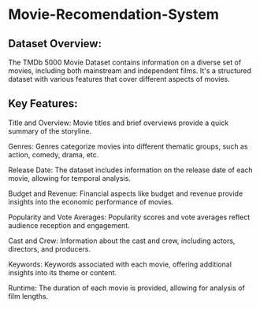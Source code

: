 # Movie-Recomendation-System

## Dataset Overview:
The TMDb 5000 Movie Dataset contains information on a diverse set of movies, including both mainstream and independent films. It's a structured dataset with various features that cover different aspects of movies.

## Key Features:

Title and Overview:
Movie titles and brief overviews provide a quick summary of the storyline.

Genres:
Genres categorize movies into different thematic groups, such as action, comedy, drama, etc.

Release Date:
The dataset includes information on the release date of each movie, allowing for temporal analysis.

Budget and Revenue:
Financial aspects like budget and revenue provide insights into the economic performance of movies.

Popularity and Vote Averages:
Popularity scores and vote averages reflect audience reception and engagement.

Cast and Crew:
Information about the cast and crew, including actors, directors, and producers.

Keywords:
Keywords associated with each movie, offering additional insights into its theme or content.

Runtime:
The duration of each movie is provided, allowing for analysis of film lengths.
